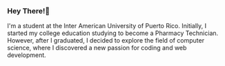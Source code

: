 ### Hey There!👋

I'm a student at the Inter American University of Puerto Rico.
Initially, I started my college education studying to become a Pharmacy Technician. 
However, after I graduated, I decided to explore the field of computer science, where I discovered a new passion for coding and web development.
